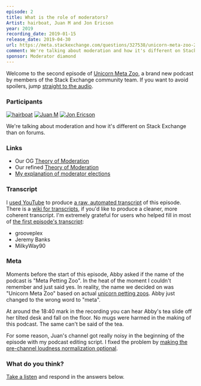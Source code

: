 ```yaml
---
episode: 2
title: What is the role of moderators?
Artist: hairboat, Juan M and Jon Ericson
year: 2019
recording_date: 2019-01-15
release_date: 2019-04-30
url: https://meta.stackexchange.com/questions/327538/unicorn-meta-zoo-2-what-is-the-role-of-moderators
comment: We're talking about moderation and how it's different on Stack Exchange than on forums.
sponsor: Moderator diamond
---
```


Welcome to the second episode of
[Unicorn Meta Zoo](https://meta.stackexchange.com/questions/tagged/unicorn-meta-zoo),
a brand new podcast by members of the Stack Exchange community
team. If you want to avoid spoilers, jump [straight to the audio][1].

### Participants 

[![hairboat](https://stackexchange.com/users/flair/463168.png)](https://stackexchange.com/users/463168)
[![Juan M](https://stackexchange.com/users/flair/6254215.png)](https://stackexchange.com/users/6254215)
[![Jon Ericson](https://stackexchange.com/users/flair/1083.png)](https://stackexchange.com/users/1083)

We're talking about moderation and how it's different on Stack
Exchange than on forums.

### Links

* Our OG [Theory of Moderation](https://stackoverflow.blog/2009/05/18/a-theory-of-moderation/)
* Our refined [Theory of Moderation](https://stackoverflow.blog/2018/11/21/our-theory-of-moderation-re-visited/)
* [My explanation of moderator elections](https://stackoverflow.blog/2016/03/01/fair-elections-and-stv/)

### Transcript

I
[used YouTube](https://github.com/unicorn-meta-zoo/unicorn-meta-zoo.github.io/blob/master/CONTRIBUTING.md)
to produce
[a raw, automated transcript](https://unicorn-meta-zoo.github.io/episodes/moderation.sbv)
of this episode. There is a
[wiki for transcripts](https://github.com/unicorn-meta-zoo/unicorn-meta-zoo.github.io/wiki),
if you'd like to produce a cleaner, more coherent transcript. I'm
extremely grateful for users who helped fill in most of
[the first episode's transcript](https://github.com/unicorn-meta-zoo/unicorn-meta-zoo.github.io/wiki/Why-another-podcast%3F-%5BTranscript%5D):

* grooveplex
* Jeremy Banks
* MilkyWay90

### Meta

Moments before the start of this episode, Abby asked if the name of
the podcast is "Meta Petting Zoo". In the heat of the moment I
couldn't remember and just said yes. In reality, the name we decided
on was "Unicorn Meta Zoo" based on actual
[unicorn petting zoos](http://www.allgodscreatures.net/Unicorns.html). Abby
just changed to the wrong word to "meta".

At around the 18:40 mark in the recording you can hear Abby's tea
slide off her tilted desk and fall on the floor. No mugs were harmed
in the making of this podcast. The same can't be said of the tea.

For some reason, Juan's channel got really noisy in the beginning of
the episode with my podcast editing script. I fixed the problem by
[making the pre-channel loudness normalization optional](https://github.com/jericson/edit_podcast.rb/commit/c04f1f9af1f3306cd6bce87aaf11a58e1293c63d).

### What do you think?

[Take a listen][1]
and respond in the answers below.


  [1]: https://dts.podtrac.com/redirect.mp3/unicorn-meta-zoo.github.io/episodes/moderation.mp3

